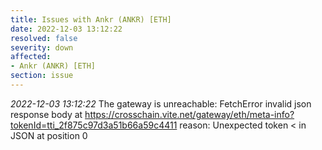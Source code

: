 ```yaml
---
title: Issues with Ankr (ANKR) [ETH]
date: 2022-12-03 13:12:22
resolved: false
severity: down
affected:
- Ankr (ANKR) [ETH]
section: issue
---
```


*2022-12-03 13:12:22* The gateway is unreachable: FetchError invalid json response body at https://crosschain.vite.net/gateway/eth/meta-info?tokenId=tti_2f875c97d3a51b66a59c4411 reason: Unexpected token < in JSON at position 0